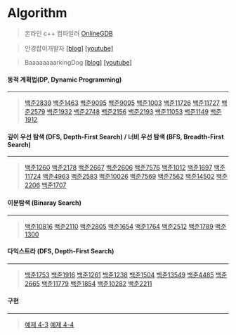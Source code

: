 # Algorithm
> 온라인 c++ 컴파일러 [OnlineGDB](https://www.onlinegdb.com/online_c++_compiler)

> 안경잡이개발자 [[blog]](https://m.blog.naver.com/PostList.nhn?blogId=ndb796&categoryNo=128&logCode=0&categoryName=2018%20%EC%95%8C%EA%B3%A0%EB%A6%AC%EC%A6%98)
[[youtube]](https://www.youtube.com/watch?v=qQ5iLNjpxSk&list=PLRx0vPvlEmdDHxCvAQS1_6XV4deOwfVrz)

>BaaaaaaaarkingDog [[blog]](https://blog.encrypted.gg/category/%EA%B0%95%EC%A2%8C/%EC%8B%A4%EC%A0%84%20%EC%95%8C%EA%B3%A0%EB%A6%AC%EC%A6%98) 
[[youtube]](https://www.youtube.com/watch?v=qQ5iLNjpxSk&list=PLRx0vPvlEmdDHxCvAQS1_6XV4deOwfVrz)  


#### 동적 계획법(DP, Dynamic Programming)
---

>[백준2839](https://github.com/hippod01/Algorithm/commit/54d8329c84a82a70896a680ecbb08f182930c4a3)
>[백준1463](https://github.com/hippod01/Algorithm/commit/4511c0f57ca745739d75ff43754775c93a7e1ef7)
>[백준9095](https://github.com/hippod01/Algorithm/commit/4511c0f57ca745739d75ff43754775c93a7e1ef7)
>[백준9095](https://github.com/hippod01/Algorithm/commit/04e26cb968e2bc9855d65e1f95883110edb8f03e)
>[백준1003](https://github.com/hippod01/Algorithm/commit/dc71b8dbc413e72b81da98ac55525c72d45b5d63)
>[백준11726](https://github.com/hippod01/Algorithm/commit/a9b4cc6f4a43e2c8a71f6b28d60a7aef3bb9c482)
>[백준11727](https://github.com/hippod01/Algorithm/commit/3379e7ed2e94d3293e37d17b5531b14f76c19952)
>[백준2579](https://github.com/hippod01/Algorithm/commit/a46b5608cb8751653aae1d06abafd4c9dae4f33e)
>[백준1932](https://github.com/hippod01/Algorithm/commit/f7a47c9d9c6482aca8904904a32a41a17e91b5c0)
>[백준2748](https://github.com/hippod01/Algorithm/commit/c3390bc63f5a5ee355113b38639e4592230bb81b)
>[백준2156](https://github.com/hippod01/Algorithm/commit/31c894e8e1e997881e0f1868d292fec06fcb7581)
>[백준2193](https://github.com/hippod01/Algorithm/commit/c6cca3583a8cca6afd68d3703f0afbc946e2dac5)
>[백준11053](https://github.com/hippod01/Algorithm/commit/169b3d9d7f89a846049094af8d47acf487f29c98)
>[백준1149](https://github.com/hippod01/Algorithm/commit/9d134a77574d062fee50b8f0bd3f4d82e3818967)
>[백준1912](https://github.com/hippod01/Algorithm/commit/9329bc44b146896bac401de481577ccb8ad9bd0c)


#### 깊이 우선 탐색 (DFS, Depth-First Search) / 너비 우선 탐색 (BFS, Breadth-First Search)
---
>[백준1260](https://github.com/hippod01/Algorithm/commit/8c906ee1d39b374f4d00f76102548ea0b7d56ea8)
>[백준2178](https://github.com/hippod01/Algorithm/commit/35382a4f3d378f369f3edbaa3d77a867026bf03a)
>[백준2667](https://github.com/hippod01/Algorithm/commit/6329ba30ab1aae05e9dea22860302641cf345910)
>[백준2606](https://github.com/hippod01/Algorithm/commit/0ed4b1d8a3a95fe17be194e2e3eabbfe1ace3cdb)
>[백준7576](https://github.com/hippod01/Algorithm/commit/4cb5b9d5f9f722d0f8d54f4b19004782affcab99)
>[백준1012](https://github.com/hippod01/Algorithm/commit/fa6115bbae587e3661e67ab97d4c844cd5ef0a5f)
>[백준1697](https://github.com/hippod01/Algorithm/commit/cfd32c615b8604e1f10fcd2c14db3f5d8920383c)
>[백준11724](https://github.com/hippod01/Algorithm/commit/5595553ffc74e5323f2cce7c3b7d62ac156a0d9d)
>[백준4963](https://github.com/hippod01/Algorithm/commit/b46e5488511f1ed9295151ba5667250a2da09240)
>[백준2583](https://github.com/hippod01/Algorithm/commit/f270dfb8b2102f8cfeee3a483cacd95365d6951e)
>[백준10026](https://github.com/hippod01/Algorithm/commit/9e4fb732e3a1f9582e8e4137790788a7d2a961e2)
>[백준7569](https://github.com/hippod01/Algorithm/commit/7fa4a5f97e07d5f2792583ab04fc00dc7de8e0e9)
>[백준7562](https://github.com/hippod01/Algorithm/commit/508424883cbdbf2337e3ed1ad2174028a1a7a624)
>[백준14502](https://github.com/hippod01/Algorithm/commit/1d073af515c5066d62f5e170ae8f7f15240ea72a)
>[백준2206](https://github.com/hippod01/Algorithm/commit/cd892e7da0bf5f2573ea87ba7dfb9a7105518e57)
>[백준1707](https://github.com/hippod01/Algorithm/commit/f3dcdfde0a88c1fab382064e33d307ba149e98fb)



#### 이분탐색 (Binaray Search)
---
>[백준10816](https://github.com/hippod01/Algorithm/commit/cca23d6916442bd144f507107ee71e8d3d712792)
>[백준2110](https://github.com/hippod01/Algorithm/commit/e30f84e8ea08454ea803cc2d1bcf84f8d544e0fd)
>[백준2805](https://github.com/hippod01/Algorithm/commit/877bd37e1256ec898447086728caaf39f60098ab)
>[백준1654](https://github.com/hippod01/Algorithm/commit/9816485f50e3685c753ac46a4fd08f0a5dccc829)
>[백준1764](https://github.com/hippod01/Algorithm/commit/9816485f50e3685c753ac46a4fd08f0a5dccc829)
>[백준2512](https://github.com/hippod01/Algorithm/commit/b12c7749d572a019cc550b88b0b55dd768831439)
>[백준1789](https://github.com/hippod01/Algorithm/commit/32cf1a9f1668f7de60f835a66062714249351b59)
>[백준1300](https://github.com/hippod01/Algorithm/commit/32cf1a9f1668f7de60f835a66062714249351b59)


#### 다익스트라 (DFS, Depth-First Search)
---
>[백준1753](https://github.com/hippod01/Algorithm/commit/8f7fe360ce488baa9b4e1969326827b85c7f15ef)
>[백준1916](https://github.com/hippod01/Algorithm/commit/112c27e9e70c5441b336c18e69f0148fc977b109)
>[백준1261](https://github.com/hippod01/Algorithm/commit/cbf458d89fc4a0651f6f64315f8ea9f58365dc42)
>[백준1238](https://github.com/hippod01/Algorithm/commit/039066997fa47fa091dbee3e2e58d92cf683a76b)
>[백준1504](https://github.com/hippod01/Algorithm/commit/2d3fa1de1ba809c7a55fdb6966f8a15bec715127)
>[백준13549](https://github.com/hippod01/Algorithm/commit/d1041e580738456fe888fb994571eed8d2af7dbd)
>[백준4485](https://github.com/hippod01/Algorithm/commit/a731c4e6ee53165336d0629c2fe37a5be0b74a0e)
>[백준2665](https://github.com/hippod01/Algorithm/commit/b7c8ed8e5e969588f48dad2ceac10394eeb100dc)
>[백준11779](https://github.com/hippod01/Algorithm/commit/9693dece3814526efe56b44974c194ec47551212)
>[백준1854](https://github.com/hippod01/Algorithm/commit/1b02de11dde39f10177c01f22c24f2f5fc742283)
>[백준10282](https://github.com/hippod01/Algorithm/commit/ee85653a78177b236f86a67a51a46d7d1c90469f)
>[백준2211](https://github.com/hippod01/Algorithm/commit/06c3f0defda7b393809db87f814ffdf567671f42)


#### 구현
---
>[예제 4-3](https://github.com/hippod01/Algorithm/commit/45dcf04937f0a78d85a3dd0afde87fed92065db7)
>[예제 4-4](https://github.com/hippod01/Algorithm/commit/a19e7c758eff6ccffd5afc2dcd769453643c2942)







